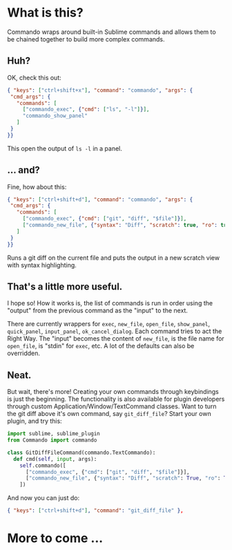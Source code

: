 # What is this?

Commando wraps around built-in Sublime commands and allows them to be chained together to build more complex commands.

## Huh?

OK, check this out:

```json
{ "keys": ["ctrl+shift+x"], "command": "commando", "args": {
 "cmd_args": {
   "commands": [
     ["commando_exec", {"cmd": ["ls", "-l"]}],
     "commando_show_panel"
   ]
 }
}}
```

This open the output of `ls -l` in a panel.

## ... and?

Fine, how about this:

```json
{ "keys": ["ctrl+shift+d"], "command": "commando", "args": {
 "cmd_args": {
   "commands": [
     ["commando_exec", {"cmd": ["git", "diff", "$file"]}],
     ["commando_new_file", {"syntax": "Diff", "scratch": true, "ro": true, "name": "Git Diff"}]
   ]
 }
}}
```

Runs a git diff on the current file and puts the output in a new scratch view with syntax highlighting.

## That's a little more useful.

I hope so!  How it works is, the list of commands is run in order using the "output" from the previous command as the "input" to the next.

There are currently wrappers for `exec`, `new_file`, `open_file`, `show_panel`, `quick_panel`, `input_panel`, `ok_cancel_dialog`.  Each command tries to act the Right Way.  The "input" becomes the content of `new_file`, is the file name for `open_file`, is "stdin" for `exec`, etc.  A lot of the defaults can also be overridden.

## Neat.

But wait, there's more!  Creating your own commands through keybindings is just the beginning.  The functionality is also available for plugin developers through custom Application/Window/TextCommand classes.  Want to turn the git diff above it's own command, say `git_diff_file`?  Start your own plugin, and try this:

```python
import sublime, sublime_plugin
from Commando import commando

class GitDiffFileCommand(commando.TextCommando):
  def cmd(self, input, args):
    self.commando([
      ["commando_exec", {"cmd": ["git", "diff", "$file"]}],
      ["commando_new_file", {"syntax": "Diff", "scratch": True, "ro": True, "name": "Git Diff"}]
    ])
```

And now you can just do:

```json
{ "keys": ["ctrl+shift+d"], "command": "git_diff_file" },
```

# More to come ...
